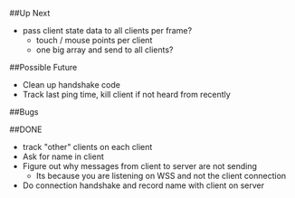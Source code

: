 ##Up Next
- pass client state data to all clients per frame?
  - touch / mouse points per client
  - one big array and send to all clients?

##Possible Future
- Clean up handshake code
- Track last ping time, kill client if not heard from recently

##Bugs

##DONE
- track "other" clients on each client
- Ask for name in client  
- Figure out why messages from client to server are not sending
  - Its because you are listening on WSS and not the client connection
- Do connection handshake and record name with client on server